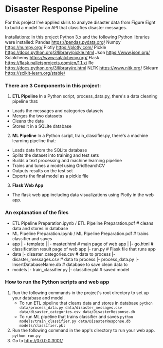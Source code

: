 # Disaster Response Pipeline

For this project I've applied skills to analyze disaster data from Figure Eight to build a model for an API that classifies disaster messages.

Installations: In this project Python 3.x and the following Python libraries were installed:
Pandas https://pandas.pydata.org/
Numpy https://numpy.org/
Plotly https://plotly.com/
Pickle https://docs.python.org/3/library/pickle.html
Json https://www.json.org/
Sqlalchemy https://www.sqlalchemy.org/
Flask https://flask.palletsprojects.com/en/1.1.x/
Re https://docs.python.org/3/library/re.html
NLTK https://www.nltk.org/
Sklearn https://scikit-learn.org/stable/


### There are 3 Components in this project:
1. __ETL Pipeline__
In a Python script, process_data.py, there's a data cleaning pipeline that:
- Loads the messages and categories datasets
- Merges the two datasets
- Cleans the data
- Stores it in a SQLite database
2. __ML Pipeline__
In a Python script, train_classifier.py, there's a machine learning pipeline that:
- Loads data from the SQLite database
- Splits the dataset into training and test sets
- Builds a text processing and machine learning pipeline
- Trains and tunes a model using GridSearchCV
- Outputs results on the test set
- Exports the final model as a pickle file
3. __Flask Web App__
- The flask web app including data visualizations using Plotly in the web app.


### An explanation of the files
- ETL Pipeline Preparation.ipynb / ETL Pipeline Preparation.pdf # cleans data and stores in database
- ML Pipeline Preparation.ipynb / ML Pipeline Preparation.pdf # trains classifier and saves
- app
| - template
| |- master.html  # main page of web app
| |- go.html  # classification result page of web app
|- run.py  # Flask file that runs app
- data
|- disaster_categories.csv  # data to process 
|- disaster_messages.csv  # data to process
|- process_data.py
|- InsertDatabaseName.db   # database to save clean data to
- models
|- train_classifier.py
|- classifier.pkl  # saved model 


### How to run the Python scripts and web app
1. Run the following commands in the project's root directory to set up your database and model.
    - To run ETL pipeline that cleans data and stores in database
        `python data/process_data.py data/disaster_messages.csv data/disaster_categories.csv data/DisasterResponse.db`
    - To run ML pipeline that trains classifier and saves
        `python models/train_classifier.py data/DisasterResponse.db models/classifier.pkl`
2. Run the following command in the app's directory to run your web app.
    `python run.py`
3. Go to http://0.0.0.0:3001/

